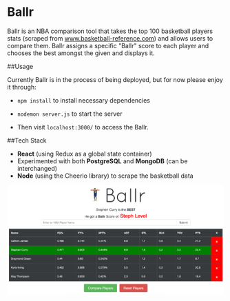 # Ballr

Ballr is an NBA comparison tool that takes the top 100 basketball players stats (scraped from www.basketball-reference.com) and allows users to compare them. Ballr assigns a specific "Ballr" score to each player and chooses the best amongst the given and displays it.

##Usage

Currently Ballr is in the process of being deployed, but for now please enjoy it through:

- `npm install` to install necessary dependencies
- `nodemon server.js` to start the server

- Then visit `localhost:3000/` to access the Ballr.

##Tech Stack
- **React** (using Redux as a global state container)
- Experimented with both **PostgreSQL** and **MongoDB** (can be interchanged)
- **Node** (using the Cheerio library) to scrape the basketball data

![Ballr](./Ballr.png)